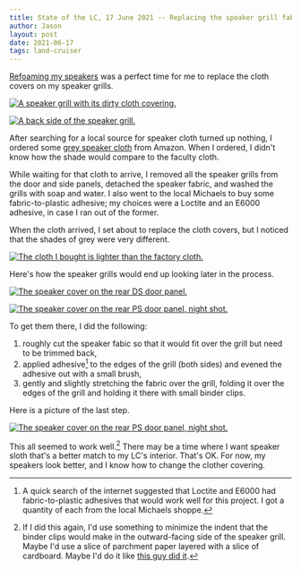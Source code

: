 ```yaml
---
title: State of the LC, 17 June 2021 -- Replacing the speaker grill fabric
author: Jason
layout: post
date: 2021-06-17
tags: land-cruiser
---
```


[Refoaming my speakers](URL) was a perfect time for me to replace the cloth covers on my speaker grills.  

[![A speaker grill with its dirty cloth covering.](/assets/images/speaker-cover-cloth-thumbnail.jpg)](/assets/images/speaker-cover-cloth.jpg)

[![A back side of the speaker grill.](/assets/images/speaker-cover-back-thumbnail.jpg)](/assets/images/speaker-cover-back.jpg)

After searching for a local source for speaker cloth turned up nothing, I ordered some [grey speaker cloth](https://www.amazon.com/gp/product/B0874KZ3JH/ref=ppx_yo_dt_b_asin_title_o01_s00?ie=UTF8&psc=1) from Amazon.  When I ordered, I didn't know how the shade would compare to the faculty cloth.

While waiting for that cloth to arrive, I removed all the speaker grills from the door and side panels, detached the speaker fabric, and washed the grills with soap and water.  I also went to the local Michaels to buy some fabric-to-plastic adhesive; my choices were a Loctite and an E6000 adhesive, in case I ran out of the former.

When the cloth arrived, I set about to replace the cloth covers, but I noticed that the shades of grey were very different. 

[![The cloth I bought is lighter than the factory cloth.](/assets/images/speaker-color-differences-thumbnail.jpg)](/assets/images/speaker-color-differences.jpg)

Here's how the speaker grills would end up looking later in the process.

[![The speaker cover on the rear DS door panel.](/assets/images/speaker-cover-rear-door-thumbnail.jpg)](/assets/images/speaker-cover-rear-door.jpg)

[![The speaker cover on the rear PS door panel, night shot.](/assets/images/speaker-cover-dear-door-dark-thumbnail.jpg)](/assets/images/speaker-cover-dear-door-dark.jpg)

To get them there, I did the following:

1. roughly cut the speaker fabic so that it would fit over the grill but need to be trimmed back,
2. applied adhesive[^2] to the edges of the grill (both sides) and evened the adhesive out with a small brush,
3. gently and slightly stretching the fabric over the grill, folding it over the edges of the grill and holding it there with small binder clips.

Here is a picture of the last step.

[![The speaker cover on the rear PS door panel, night shot.](/assets/images/speakers-gluing-thumbnail.jpg)](/assets/images/speakers-gluing.jpg)

This all seemed to work well.[^1]  There may be a time where I want speaker sloth that's a better match to my LC's interior.  That's OK.  For now, my speakers look better, and I know how to change the clother covering.

[^1]:  If I did this again, I'd use something to minimize the indent that the binder clips would make in the outward-facing side of the speaker grill.  Maybe I'd use a slice of parchment paper layered with a slice of cardboard.  Maybe I'd do it like [this guy did it](https://forum.ih8mud.com/threads/durable-solution-for-torn-speaker-covers.842031/page-3#post-1295230).

[^2]:  A quick search of the internet suggested that Loctite and E6000 had fabric-to-plastic adhesives that would work well for this project.  I got a quantity of each from the local Michaels shoppe.





